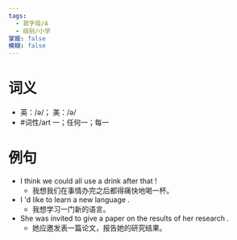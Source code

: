```yaml
---
tags:
  - 首字母/A
  - 级别/小学
掌握: false
模糊: false
---
```

# 词义
- 英：/ə/； 美：/ə/
- #词性/art  一；任何一；每一
# 例句
- I think we could all use a drink after that !
	- 我想我们在事情办完之后都得痛快地喝一杯。
- I 'd like to learn a new language .
	- 我想学习一门新的语言。
- She was invited to give a paper on the results of her research .
	- 她应邀发表一篇论文，报告她的研究结果。
